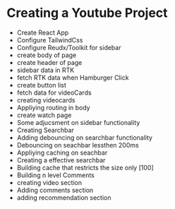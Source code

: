 # Creating a Youtube Project

- Create React App
- Configure TailwindCss
- Configure Reudx/Toolkit for sidebar
- create body of page
- create header of page
- sidebar data in RTK
- fetch RTK data when Hamburger Click
- create button list 
- fetch data for videoCards
- creating videocards
- Appliying routing in body 
- create watch page
- Some adjucsment on sidebar functionality
- Creating Searchbar 
- Adding debouncing on searchbar functionality
- Debouncing on seachbar lessthen 200ms
- Appliying caching on seachbar
- Creating a effective searchbar
- Building cache that restricts the size only [100]
- Building n level Comments
- creating video section
- Adding comments section
- adding recommendation section
